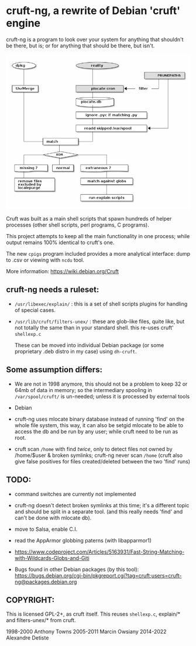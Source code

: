 cruft-ng, a rewrite of Debian 'cruft' engine
============================================

cruft-ng is a program to look over your system for anything that shouldn't
be there, but is; or for anything that should be there, but isn't.

![Flowchar](flow.png)

Cruft was built as a main shell scripts that spawn
hundreds of helper processes (other shell scripts,
perl programs, C programs).

This project attempts to keep all the main functionality in one process;
while output remains 100% identical to cruft's one.

The new `cpigs` program included provides a more
analytical interface: dump to .csv or viewing with `ncdu` tool.

More information: https://wiki.debian.org/Cruft

cruft-ng needs a ruleset:
-------------------------

* `/usr/libexec/explain/` : this is a set of shell scripts
  plugins for handling of special cases.

* `/usr/lib/cruft/filters-unex/` : these are glob-like files,
  quite like, but not totally the same than in your
  standard shell. this re-uses cruft' `shellexp.c`

  These can be moved into individual Debian package
  (or some proprietary .deb distro in my case)
  using `dh-cruft`.

Some assumption differs:
------------------------

* We are not in 1998 anymore, this should not be a problem
  to keep 32 or 64mb of data in memory;
  so the intermediary spooling in `/var/spool/cruft/`
  is un-needed; unless it is processed by external tools

* Debian

* cruft-ng uses mlocate binary database instead of
  running 'find' on the whole file system,
  this way, it can also be setgid mlocate to be
  able to access the db and be run by any user;
  while cruft need to be run as root.

* cruft scan `/home` with find *twice*, only to detect
  files not owned by /home/$user & broken symlinks;
  cruft-ng never scan `/home`
  (cruft also give false positives for files
  created/deleted between the two 'find' runs)

TODO:
-----

 * command switches are currently not implemented

 * cruft-ng doesn't detect broken symlinks at this time;
   it's a different topic and should be split in a
   separate tool. (and this really needs 'find'
   and can't be done with mlocate db).

 * move to Salsa, enable C.I.

 * read the AppArmor globbing paterns (with libapparmor1)

 * https://www.codeproject.com/Articles/5163931/Fast-String-Matching-with-Wildcards-Globs-and-Giti

 * Bugs found in other Debian packages (by this tool):
   https://bugs.debian.org/cgi-bin/pkgreport.cgi?tag=cruft;users=cruft-ng@packages.debian.org

COPYRIGHT:
----------

This is licensed GPL-2+, as cruft itself.
This reuses `shellexp.c`, explain/*  and filters-unex/* from cruft.

1998-2000 Anthony Towns
2005-2011 Marcin Owsiany
2014-2022 Alexandre Detiste

